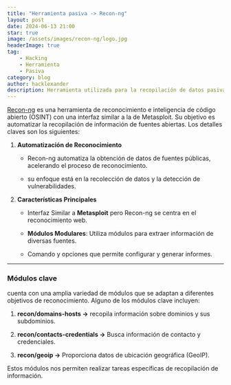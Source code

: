 ```yaml
---
title: "Herramienta pasiva -> Recon-ng"
layout: post
date: 2024-06-13 21:00
star: true
image: /assets/images/recon-ng/logo.jpg 
headerImage: true
tag:
    - Hacking 
    - Herramienta
    - Pasiva
category: blog
author: hacklexander
description: Herramienta utilizada para la recopilación de datos pasiva  
---
```


[Recon-ng](https://github.com/lanmaster53/recon-ng) es una herramienta de reconocimiento e inteligencia de código abierto (OSINT) con una interfaz similar a la de Metasploit. Su objetivo es automatizar la recopilación de información de fuentes abiertas. Los detalles claves son los siguientes:


1. **Automatización de Reconocimiento**

	- Recon-ng automatiza la obtención de datos de fuentes públicas, acelerando el proceso de reconocimiento.

	- su enfoque está en la recolección de datos y la detección de vulnerabilidades.

2. **Características Principales**

	- Interfaz Similar a **Metasploit** pero Recon-ng se centra en el reconocimiento web.

	- **Módulos Modulares**: Utiliza módulos para extraer información de diversas fuentes.

	- Comando y opciones que permite configurar y generar informes.


---


### Módulos clave


cuenta con una amplia variedad de módulos que se adaptan a diferentes objetivos de reconocimiento. Alguno de los módulos clave incluyen:

1. **recon/domains-hosts ->** recopila información sobre dominios y sus subdominios.

2. **recon/contacts-credentials ->** Busca información de contacto y credenciales.

3. **recon/geoip ->** Proporciona datos de ubicación geográfica (GeoIP).



Estos módulos nos permiten realizar tareas específicas de recopilación de información. 

